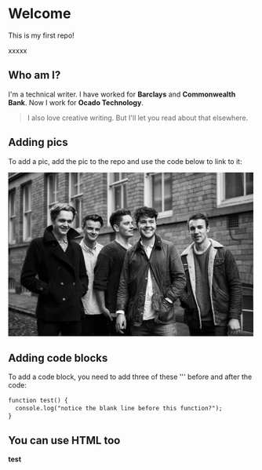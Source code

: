 # Welcome
This is my first repo! 

xxxxx

## Who am I?

I'm a technical writer. I have worked for **Barclays** and **Commonwealth Bank**. Now I work for **Ocado Technology**.

> I also love creative writing. But I'll let you read about that elsewhere.



## Adding pics

To add a pic, add the pic to the repo and use the code below to link to it:

![pic](https://github.com/hazzabee/hello-world/blob/master/Amber-Run.jpeg?raw=true "This is the pic")

## Adding code blocks

To add a code block, you need to add three of these ''' before and after the code:

```
function test() {
  console.log("notice the blank line before this function?");
}
```

## You can use HTML too

<html><b>test</b></html>
